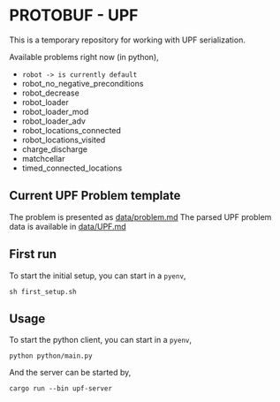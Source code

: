 <!--
 Copyright 2022 Franklin Selva. All rights reserved.
 Use of this source code is governed by a BSD-style
 license that can be found in the LICENSE file.
-->

# PROTOBUF - UPF

This is a temporary repository for working with UPF serialization.

Available problems right now (in python),

- `robot -> is currently default`
- robot_no_negative_preconditions
- robot_decrease
- robot_loader
- robot_loader_mod
- robot_loader_adv
- robot_locations_connected
- robot_locations_visited
- charge_discharge
- matchcellar
- timed_connected_locations

## Current UPF Problem template

The problem is presented as [data/problem.md](data/problem.md)
The parsed UPF problem data is available in [data/UPF.md](data/UPF.md)

## First run

To start the initial setup, you can start in a `pyenv`,

```
sh first_setup.sh
```

## Usage

To start the python client, you can start in a `pyenv`,

```
python python/main.py
```

And the server can be started by,

```
cargo run --bin upf-server
```
